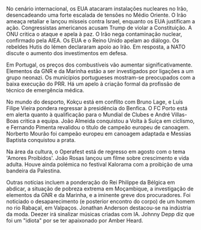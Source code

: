 No cenário internacional, os EUA atacaram instalações nucleares no Irão, desencadeando uma forte escalada de tensões no Médio Oriente. O Irão ameaça retaliar e lançou mísseis contra Israel, enquanto os EUA justificam a ação. Congressistas americanos acusam Trump de violar a Constituição. A ONU critica o ataque e apela à paz. O Irão nega contaminação nuclear, confirmado pela AIEA. Os EUA e o Reino Unido apelam ao diálogo. Os rebeldes Hutis do Iémen declararam apoio ao Irão. Em resposta, a NATO discute o aumento dos investimentos em defesa.

Em Portugal, os preços dos combustíveis vão aumentar significativamente. Elementos da GNR e da Marinha estão a ser investigados por ligações a um grupo neonazi. Os municípios portugueses mostram-se preocupados com a baixa execução do PRR. Há um apelo à criação formal da profissão de técnico de emergência médica.

No mundo do desporto, Kokçu está em conflito com Bruno Lage, e Luís Filipe Vieira pondera regressar à presidência do Benfica. O FC Porto está em alerta quanto à qualificação para o Mundial de Clubes e André Villas-Boas critica a equipa. João Almeida conquistou a Volta à Suíça em ciclismo, e Fernando Pimenta revalidou o título de campeão europeu de canoagem. Norberto Mourão foi campeão europeu em canoagem adaptada e Messias Baptista conquistou a prata.

Na área da cultura, o Operafest está de regresso em agosto com o tema 'Amores Proibidos'. João Rosas lançou um filme sobre crescimento e vida adulta. Houve ainda polémica no festival Kalorama com a proibição de uma bandeira da Palestina.

Outras notícias incluem a ponderação do Rei Philippe da Bélgica em abdicar, a situação de pobreza extrema em Moçambique, a investigação de elementos da GNR e da Marinha, e a iminente greve dos procuradores. Foi noticiado o desaparecimento (e posterior encontro do corpo) de um homem no rio Rabaçal, em Valpaços. Jonathan Anderson destacou-se na indústria da moda. Deezer irá sinalizar músicas criadas com IA. Johnny Depp diz que foi um "idiota" por se ter apaixonado por Amber Heard.